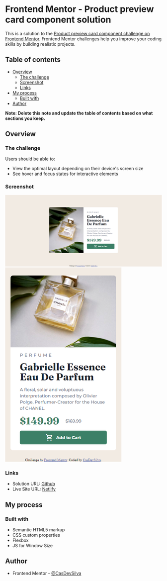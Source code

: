# Frontend Mentor - Product preview card component solution

This is a solution to the [Product preview card component challenge on Frontend Mentor](https://www.frontendmentor.io/challenges/product-preview-card-component-GO7UmttRfa). Frontend Mentor challenges help you improve your coding skills by building realistic projects.

## Table of contents

- [Overview](#overview)
  - [The challenge](#the-challenge)
  - [Screenshot](#screenshot)
  - [Links](#links)
- [My process](#my-process)
  - [Built with](#built-with)
- [Author](#author)

**Note: Delete this note and update the table of contents based on what sections you keep.**

## Overview

### The challenge

Users should be able to:

- View the optimal layout depending on their device's screen size
- See hover and focus states for interactive elements

### Screenshot

![Desktop](./design/design-desktop.png)
![Mobile](./design/design-mobile.png)

### Links

- Solution URL: [Github](https://github.com/CasDevSilva/Product-preview-card-component)
- Live Site URL: [Netlify](https://bright-biscotti-9ee060.netlify.app/)

## My process

### Built with

- Semantic HTML5 markup
- CSS custom properties
- Flexbox
- JS for Window Size

## Author

- Frontend Mentor - [@CasDevSilva](https://www.frontendmentor.io/profile/CasDevSilva)
